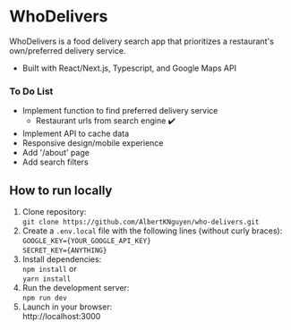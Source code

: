 # WhoDelivers

WhoDelivers is a food delivery search app that prioritizes a restaurant's own/preferred delivery service.

  - Built with React/Next.js, Typescript, and Google Maps API

### To Do List

  - Implement function to find preferred delivery service
    - Restaurant urls from search engine ✔️
  - Implement API to cache data
  - Responsive design/mobile experience
  - Add '/about' page
  - Add search filters

## How to run locally
1. Clone repository:  
```git clone https://github.com/AlbertKNguyen/who-delivers.git```
2. Create a ```.env.local``` file with the following lines (without curly braces):   
```GOOGLE_KEY={YOUR_GOOGLE_API_KEY}```   
```SECRET_KEY={ANYTHING}```
3. Install dependencies:  
```npm install``` or  
```yarn install```   
3. Run the development server:  
```npm run dev```  
4. Launch in your browser:  
http://localhost:3000

